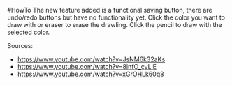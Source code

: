 #HowTo
The new feature added is a functional saving button, there are undo/redo buttons but have no functionality yet. Click the color you want to draw with or eraser to erase the drawling. Click the pencil to draw with the selected color.

Sources:
- https://www.youtube.com/watch?v=JsNM6k32aKs
- https://www.youtube.com/watch?v=8jnfO_cyLlE
- https://www.youtube.com/watch?v=xGrOHLk60q8

